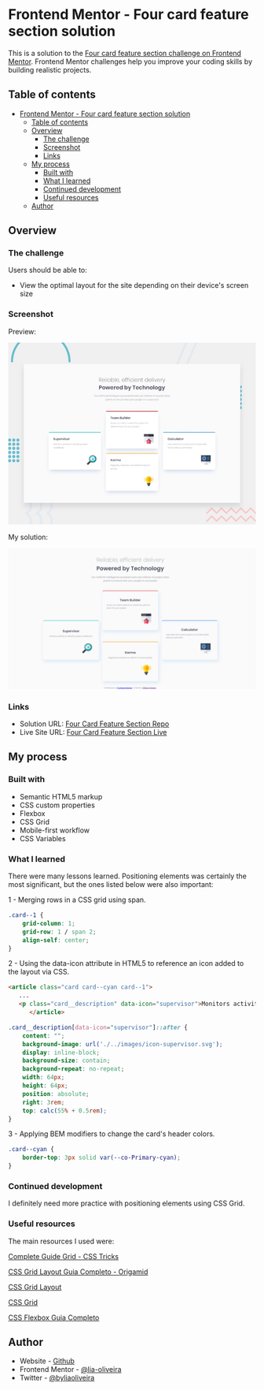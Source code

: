 # Frontend Mentor - Four card feature section solution

This is a solution to the [Four card feature section challenge on Frontend Mentor](https://www.frontendmentor.io/challenges/four-card-feature-section-weK1eFYK). Frontend Mentor challenges help you improve your coding skills by building realistic projects.

## Table of contents

- [Frontend Mentor - Four card feature section solution](#frontend-mentor---four-card-feature-section-solution)
  - [Table of contents](#table-of-contents)
  - [Overview](#overview)
    - [The challenge](#the-challenge)
    - [Screenshot](#screenshot)
    - [Links](#links)
  - [My process](#my-process)
    - [Built with](#built-with)
    - [What I learned](#what-i-learned)
    - [Continued development](#continued-development)
    - [Useful resources](#useful-resources)
  - [Author](#author)

## Overview

### The challenge

Users should be able to:

- View the optimal layout for the site depending on their device's screen size

### Screenshot
Preview:

![](./design/desktop-preview.jpg)

My solution:

![](./design/solution-by-gillian.png)

### Links

- Solution URL: [Four Card Feature Section Repo](https://github.com/lia-oliveira/four-card-feature-section)
- Live Site URL: [Four Card Feature Section Live](https://four-card-feature-section-brown-theta.vercel.app/)

## My process

### Built with

- Semantic HTML5 markup
- CSS custom properties
- Flexbox
- CSS Grid
- Mobile-first workflow
- CSS Variables


### What I learned
There were many lessons learned. Positioning elements was certainly the most significant, but the ones listed below were also important:

1 - Merging rows in a CSS grid using span.
```css
.card--1 {
    grid-column: 1;
    grid-row: 1 / span 2;
    align-self: center;
}
```

2 - Using the data-icon attribute in HTML5 to reference an icon added to the layout via CSS.

```html
<article class="card card--cyan card--1">
   ...
   <p class="card__description" data-icon="supervisor">Monitors activity to identify project roadblocks</p>
      </article>
```

```css
.card__description[data-icon="supervisor"]::after {
    content: "";
    background-image: url('./../images/icon-supervisor.svg');
    display: inline-block;
    background-size: contain;
    background-repeat: no-repeat;
    width: 64px;
    height: 64px;
    position: absolute;
    right: 3rem;
    top: calc(55% + 0.5rem);
}
```

3 - Applying BEM modifiers to change the card's header colors.
```css
.card--cyan {
    border-top: 3px solid var(--co-Primary-cyan);
}
```

### Continued development
I definitely need more practice with positioning elements using CSS Grid.


### Useful resources
The main resources I used were:

[Complete Guide Grid - CSS Tricks](https://css-tricks.com/snippets/css/complete-guide-grid/)

[CSS Grid Layout Guia Completo - Origamid](https://www.origamid.com/projetos/css-grid-layout-guia-completo/)

[CSS Grid Layout](https://developer.mozilla.org/en-US/docs/Web/CSS/CSS_grid_layout)

[CSS Grid](https://www.alura.com.br/artigos/css-grid-guia-propriedades-grid-container-grid-item?srsltid=AfmBOopuPEd-vj69wAlyypzRAjRUgEEHBBGvFuyrHe4NejKAlBwhHFCX)

[CSS Flexbox Guia Completo](https://origamid.com/projetos/flexbox-guia-completo/)

## Author

- Website - [Github](https://github.com/lia-oliveira)
- Frontend Mentor - [@lia-oliveira](https://www.frontendmentor.io/profile/lia-oliveira)
- Twitter - [@byliaoliveira](https://x.com/byliaoliveira)



